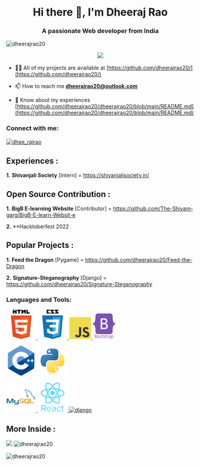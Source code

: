 <h1 align="center">Hi there 👋, I'm Dheeraj Rao</h1>
<h3 align="center">A passionate Web developer from India</h3>
<p align="left"> <img src="https://komarev.com/ghpvc/?username=dheerajrao20&label=Profile%20views&color=0e75b6&style=flat" alt="dheerajrao20" height="30" width="120" /> </p>

<p align="center"> <a href="https://github.com/ryo-ma/github-profile-trophy"><img src="https://github-profile-trophy.vercel.app/?username=dheerajrao20&theme=monokai&row=1&no-frame=true&no-bg=true/"></a> </p>

- 👨‍💻 All of my projects are available at [https://github.com/dheerajrao20/](https://github.com/dheerajrao20/)

- 📫 How to reach me **dheerajrao20@outlook.com**

- 📄 Know about my experiences [https://github.com/dheerajrao20/dheerajrao20/blob/main/README.md](https://github.com/dheerajrao20/dheerajrao20/blob/main/README.md)


<h3 align="left">Connect with me:</h3>
<p align="left">
<a href="https://www.linkedin.com/in/dheeraj-kumar-3a6bb8216/" target="blank"><img align="center" src="https://brand.linkedin.com/content/dam/me/business/en-us/amp/brand-site/v2/bg/LI-Logo.svg.original.svg" alt="dhee_rajrao" height="" width="80" /></a>
</p>

  <h2>Experiences :</h2>
  
**1.** **Shivanjali Society** [Intern] = <a href="https://shivanjalisociety.in">https://shivanjalisociety.in/</a> 

<h2>Open Source Contribution :</h2>

**1.** **BigB E-learning Website** [Contributor] = <a href="https://github.com/The-Shivam-garg/BigB-E-learn-Websit-e">https://github.com/The-Shivam-garg/BigB-E-learn-Websit-e</a>

**2.** **Hacktoberfest 2022
  
<h2>Popular Projects :</h2>

**1.** **Feed the Dragon** [Pygame] = <a href="https://github.com/dheerajrao20/Feed-the-Dragon">https://github.com/dheerajrao20/Feed-the-Dragon</a>

**2.** **Signature-Steganography** [Django] = <a href="https://github.com/dheerajrao20/Signature-Steganography">https://github.com/dheerajrao20/Signature-Steganography</a>

<h3 align="left">Languages and Tools:</h3>

<p align="left"> 
<a href="https://www.w3.org/html/" target="_blank" rel="noreferrer"> <img src="https://raw.githubusercontent.com/devicons/devicon/master/icons/html5/html5-original-wordmark.svg" alt="html5" width="80" height="80"/> </a>  
<a href="https://www.w3schools.com/css/" target="_blank" rel="noreferrer"> <img src="https://raw.githubusercontent.com/devicons/devicon/master/icons/css3/css3-original-wordmark.svg" alt="css3" width="80" height="80"/> </a> 
<a href="https://developer.mozilla.org/en-US/docs/Web/JavaScript" target="_blank" rel="noreferrer"> <img src="https://raw.githubusercontent.com/devicons/devicon/master/icons/javascript/javascript-original.svg" alt="javascript" width="60" height="60"/> </a>
<a href="https://getbootstrap.com" target="_blank" rel="noreferrer"> <img src="https://raw.githubusercontent.com/devicons/devicon/master/icons/bootstrap/bootstrap-plain-wordmark.svg" alt="bootstrap" width="60" height="70"/> </a> 
  
<a href="https://www.w3schools.com/cpp/" target="_blank" rel="noreferrer"> <img src="https://raw.githubusercontent.com/devicons/devicon/master/icons/cplusplus/cplusplus-original.svg" alt="cplusplus" width="80" height="80"/></a>
<a href="https://www.python.org" target="_blank" rel="noreferrer"> <img src="https://raw.githubusercontent.com/devicons/devicon/master/icons/python/python-original.svg" alt="python" width="80" height="80"/> </a> 
  
<a href="https://www.mysql.com/" target="_blank" rel="noreferrer"> <img src="https://raw.githubusercontent.com/devicons/devicon/master/icons/mysql/mysql-original-wordmark.svg" alt="mysql" width="80" height="80"/> </a>
<a href="https://reactjs.org/" target="_blank" rel="noreferrer"> <img src="https://raw.githubusercontent.com/devicons/devicon/master/icons/react/react-original-wordmark.svg" alt="react" width="80" height="80"/> </a><a href="https://www.djangoproject.com/" target="_blank" rel="noreferrer"> <img src="https://camo.githubusercontent.com/14a503a7ca9e1ae481e9304f78d5b7964ae914794457ad5a1986da42817c82d7/68747470733a2f2f6c6f676f732d646f776e6c6f61642e636f6d2f77702d636f6e74656e742f75706c6f6164732f323031392f30362f446a616e676f5f4c6f676f2e706e67" alt="django" width="80" height="40"/> </a>
</p>

<h2> More Inside :</h2>

<p>
<img width="49%" src="https://github-readme-stats.vercel.app/api?username=dheerajrao20&&show_icons=true&title_color=ffffff&icon_color=bb2acf&text_color=daf7dc&bg_color=151515">
<img width="49%"   src="https://github-readme-streak-stats.herokuapp.com/?user=dheerajrao20&theme=nightowl&show_border=true&fire=DD2727" alt="dheerajrao20" />
</p>
<img width="40%" align="center"  src="https://github-readme-stats.vercel.app/api/top-langs?username=dheerajrao20&color=0e75b6&style=flat&theme=nightowl&hide_border=true" alt="dheerajrao20" />




